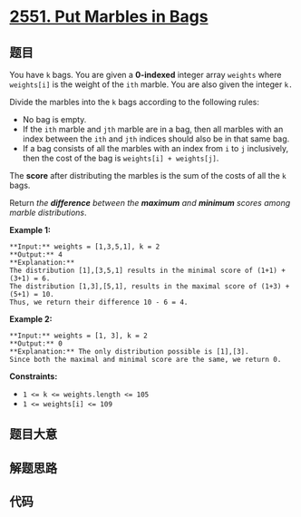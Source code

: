 # [2551. Put Marbles in Bags](https://leetcode.com/problems/put-marbles-in-bags)

## 题目

You have `k` bags. You are given a **0-indexed** integer array `weights` where
`weights[i]` is the weight of the `ith` marble. You are also given the integer
`k.`

Divide the marbles into the `k` bags according to the following rules:

  * No bag is empty.
  * If the `ith` marble and `jth` marble are in a bag, then all marbles with an index between the `ith` and `jth` indices should also be in that same bag.
  * If a bag consists of all the marbles with an index from `i` to `j` inclusively, then the cost of the bag is `weights[i] + weights[j]`.

The **score** after distributing the marbles is the sum of the costs of all
the `k` bags.

Return _the **difference** between the **maximum** and **minimum** scores
among marble distributions_.



**Example 1:**

    
    
    **Input:** weights = [1,3,5,1], k = 2
    **Output:** 4
    **Explanation:** 
    The distribution [1],[3,5,1] results in the minimal score of (1+1) + (3+1) = 6. 
    The distribution [1,3],[5,1], results in the maximal score of (1+3) + (5+1) = 10. 
    Thus, we return their difference 10 - 6 = 4.
    

**Example 2:**

    
    
    **Input:** weights = [1, 3], k = 2
    **Output:** 0
    **Explanation:** The only distribution possible is [1],[3]. 
    Since both the maximal and minimal score are the same, we return 0.
    



**Constraints:**

  * `1 <= k <= weights.length <= 105`
  * `1 <= weights[i] <= 109`


## 题目大意

## 解题思路

## 代码

```javascript

```
